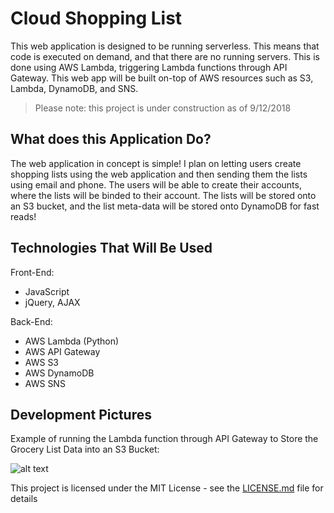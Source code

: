 # Cloud Shopping List

This web application is designed to be running serverless. This means that code is executed on demand, and that there are no running servers.
This is done using AWS Lambda, triggering Lambda functions through API Gateway. This web app will be built on-top of AWS resources such as S3, Lambda, DynamoDB, and SNS.

> Please note: this project is under construction as of 9/12/2018

## What does this Application Do?

The web application in concept is simple! I plan on letting users create shopping lists using the web application and then sending them 
the lists using email and phone. The users will be able to create their accounts, where the lists will be binded to their account.
The lists will be stored onto an S3 bucket, and the list meta-data will be stored onto DynamoDB for fast reads! 

## Technologies That Will Be Used

Front-End:
- JavaScript
- jQuery, AJAX

Back-End:
- AWS Lambda (Python)
- AWS API Gateway
- AWS S3
- AWS DynamoDB
- AWS SNS

## Development Pictures

Example of running the Lambda function through API Gateway to Store the Grocery List Data into an S3 Bucket:

![alt text](https://s3-us-west-2.amazonaws.com/brandon-do-public/portfolio/cloud-shopping-list/cloud_shopping_list_stage1.PNG)


This project is licensed under the MIT License - see the [LICENSE.md](LICENSE.md) file for details
